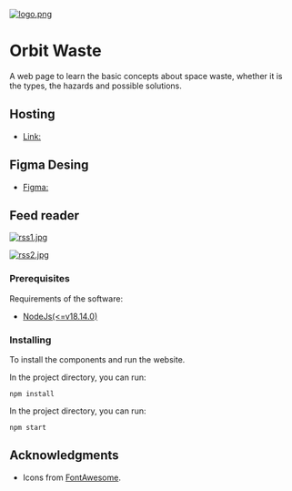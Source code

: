[![logo.png](https://i.postimg.cc/RCng1VzX/logo.png)](https://postimg.cc/JtM3M80k)

# Orbit Waste

A web page to learn the basic concepts about space waste, whether it is the types, the hazards and possible solutions.


## Hosting

- [Link:](https://orbitwaste-4c6aa.web.app)


## Figma Desing

- [Figma:](https://www.figma.com/file/v7AfcfS4ft8wLIgYiDAPeL/OrbitWasteAdan?node-id=0%3A1&t=tzUgrHcNWfHYFI4K-1)


## Feed reader

[![rss1.jpg](https://i.postimg.cc/YqS19fXF/rss1.jpg)](https://postimg.cc/grfwtRbc)

[![rss2.jpg](https://i.postimg.cc/sX6g0SpF/rss2.jpg)](https://postimg.cc/ftdsVV25)

### Prerequisites

Requirements of the software:
- [NodeJs(<=v18.14.0)](https://nodejs.org/en/download)


### Installing

To install the components and run the website.

In the project directory, you can run:

	npm install

In the project directory, you can run:

	npm start


## Acknowledgments

  - Icons from [FontAwesome](https://fontawesome.com/).
